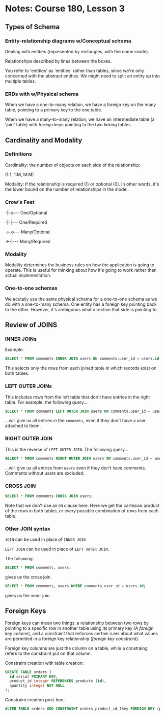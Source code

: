 # Notes: Course 180, Lesson 3

## Types of Schema

### Entity-relationship diagrams w/Conceptual schema

Dealing with entities (represented by rectangles, with the name inside).

Relationships described by lines between the boxes.

You refer to 'entities' as 'entities' rather than tables, since we're only concerned with the abstract entities. We might need to split an entity up into multiple tables.

### ERDs with w/Physical schema

When we have a one-to-many relation, we have a foreign key on the many table, pointing to a primary key to the one table.

When we have a many-to-many relation, we have an intermediate table (a 'join' table) with foreign keys pointing to the two linking tables.

## Cardinality and Modality

### Definitions

Cardinality: the number of objects on each side of the relationship:

(1:1, 1:M, M:M)

Modality: If the relationship is required (1) or optional (0). In other words, it's the lower bound on the number of relationships in the model.

### Crow's Feet

-|-o--- One/Optional

-|-|--- One/Required

->-o--- Many/Optional

->-|--- Many/Required

### Modality

Modality determines the business rules on how the application is going to operate. This is useful for thinking about how it's going to work rather than actual implementation.

### One-to-one schemas

We acutally use the same physical schema for a one-to-one schema as we do with a one-to-many schema. One entity has a foreign key pointing back to the other. However, it's ambiguous what direction that side is pointing to.

## Review of JOINS

### INNER JOINs

Example:

```sql
SELECT * FROM comments INNER JOIN users ON comments.user_id = users.id;
```

This selects only the rows from each joined table in which records exist on both tables.

### LEFT OUTER JOINs

This includes rows from the left table that don't have entries in the right table. For example, the following query...

```sql
SELECT * FROM comments LEFT OUTER JOIN users ON comments.user_id = users.id;
```

...will give us all entries in the `comments`, even if they don't have a user attached to them.

### RIGHT OUTER JOIN

This is the reverse of `LEFT OUTER JOIN`. The following query...

```sql
SELECT * FROM comments RIGHT OUTER JOIN users ON comments.user_id = users.id;
```

...will give us all entries from `users` even if they don't have comments. Comments without users are excluded.

### CROSS JOIN

```sql
SELECT * FROM comments CROSS JOIN users;
```

Note that we don't use an `ON` clause here. Here we get the cartesian product of the rows in both tables, or every possible combination of rows from each table.

### Other JOIN syntax

`JOIN` can be used in place of `INNER JOIN`

`LEFT JOIN` can be used in place of `LEFT OUTER JOIN`.

The following:

```sql
SELECT * FROM comments, users;
```

gives us the cross join.

```sql
SELECT * FROM comments, users WHERE comments.user_id = users.id;
```

gives us the inner join.

## Foreign Keys

Foreign keys can mean two things: a relationship between two rows by pointing to a specific row in another table using its primary key (A _foreign key column_), and a constraint that enforces certain rules about what values are permitted in a foreign key relationship (_foreign key constraint_).

Foreign key columns are just the column on a table, while a constraing refers to the constraint put on that column.

Constraint creation with table creation:

```sql
CREATE TABLE orders (
  id serial PRIMARY KEY,
  product_id integer REFERENCES products (id),
  quantity integer NOT NULL
);
```
Constraint creation post-hoc:

```sql
ALTER TABLE orders ADD CONSTRAINT orders_product_id_fkey FOREIGN KEY (product_id) products(id);
```


